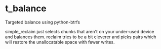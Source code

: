 # t_balance
Targeted balance using python-btrfs

simple_reclaim just selects chunks that aren't on your under-used device and balances them.
reclaim tries to be a bit cleverer and picks pairs which will restore the unallocatable space with fewer writes.
